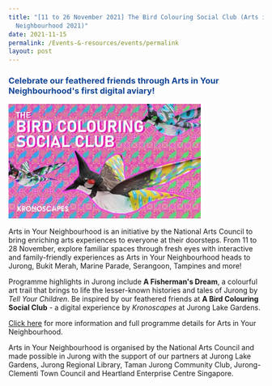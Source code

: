 ```yaml
---
title: "[11 to 26 November 2021] The Bird Colouring Social Club (Arts in Your
  Neighbourhood 2021)"
date: 2021-11-15
permalink: /Events-&-resources/events/permalink
layout: post
---
```

<h3 style="color:#124596; font-weight:bold;"><a style="color:#124596; text-decoration:none;" href="https://artsforall.gov.sg/events/ayn-nov-2021-the-bird-colouring-social-club.aspx">Celebrate our feathered friends through Arts in Your Neighbourhood's first digital aviary!</a></h3>

![Alt text for image on Isomer site](/images/Bird%20Colouring%20Social%20Club.jpg)

Arts in Your Neighbourhood is an initiative by the National Arts Council to bring enriching arts experiences to everyone at their doorsteps. From 11 to 28 November, explore familiar spaces through fresh eyes with interactive and family-friendly experiences as Arts in Your Neighbourhood heads to Jurong, Bukit Merah, Marine Parade, Serangoon, Tampines and more!

Programme highlights in Jurong include **A Fisherman's Dream**, a colourful art trail that brings to life the lesser-known histories and tales of Jurong by *Tell Your Children*. Be inspired by our feathered friends at **A Bird Colouring Social Club** - a digital experience by *Kronoscapes* at Jurong Lake Gardens. 

[Click here](https://artsforall.gov.sg/initiatives/arts-in-your-neighbourhood.aspx) for more information and full programme details for Arts in Your Neighbourhood. 

Arts in Your Neighbourhood is organised by the National Arts Council and made possible in Jurong with the support of our partners at Jurong Lake Gardens, Jurong Regional Library, Taman Jurong Community Club, Jurong-Clementi Town Council and Heartland Enterprise Centre Singapore.
